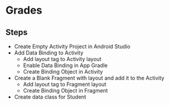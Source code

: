 # Grades

## Steps

- Create Empty Activity Project in Android Studio
- Add Data Binding to Activity
    - Add layout tag to Activity layout
    - Enable Data Binding in App Gradle
    - Create Binding Object in Activity
- Create a Blank Fragment with layout and add it to the Activity
    - Add layout tag to Fragment layout
    - Create Binding Object in Fragment
- Create data class for Student
